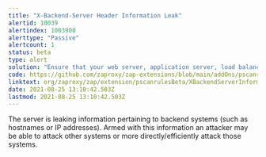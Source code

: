 ```yaml
---
title: "X-Backend-Server Header Information Leak"
alertid: 10039
alertindex: 1003900
alerttype: "Passive"
alertcount: 1
status: beta
type: alert
solution: "Ensure that your web server, application server, load balancer, etc. is configured to suppress X-Backend-Server headers."
code: https://github.com/zaproxy/zap-extensions/blob/main/addOns/pscanrulesBeta/src/main/java/org/zaproxy/zap/extension/pscanrulesBeta/XBackendServerInformationLeakScanRule.java
linktext: org/zaproxy/zap/extension/pscanrulesBeta/XBackendServerInformationLeakScanRule.java
date: 2021-08-25 13:10:42.503Z
lastmod: 2021-08-25 13:10:42.503Z
---
```


The server is leaking information pertaining to backend systems (such as hostnames or IP addresses). Armed with this information an attacker may be able to attack other systems or more directly/efficiently attack those systems.
